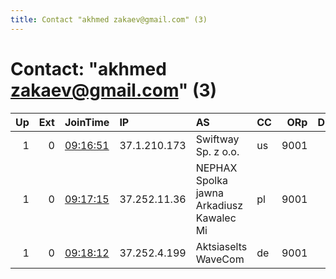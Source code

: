 ```yaml
---
title: Contact "akhmed zakaev@gmail.com" (3)
---
```


# Contact: "akhmed zakaev@gmail.com" (3)

|   Up |   Ext | JoinTime                                                                                            | IP           | AS                                       | CC   |   ORp |   Dirp | OS    | Version   | Nickname   |   eFamMembers |
|-----:|------:|:----------------------------------------------------------------------------------------------------|:-------------|:-----------------------------------------|:-----|------:|-------:|:------|:----------|:-----------|--------------:|
|    1 |     0 | [09:16:51](https://metrics.torproject.org/rs.html#details/D6A4FD23177DFE36C0FF6054CCE11236D5646521) | 37.1.210.173 | Swiftway Sp. z o.o.                      | us   |  9001 |      0 | Linux | 0.3.5.8   | MEGArelays |             1 |
|    1 |     0 | [09:17:15](https://metrics.torproject.org/rs.html#details/2D762BFA7C38ED6930DE608AFB2B67C1E8810EC5) | 37.252.11.36 | NEPHAX Spolka jawna Arkadiusz Kawalec Mi | pl   |  9001 |      0 | Linux | 0.3.5.8   | MEGArelays |             1 |
|    1 |     0 | [09:18:12](https://metrics.torproject.org/rs.html#details/FE0A1650C52FB9A09BC83CA200C3AF157D3D0A8D) | 37.252.4.199 | Aktsiaselts WaveCom                      | de   |  9001 |      0 | Linux | 0.3.5.8   | MEGArelays |             1 |
